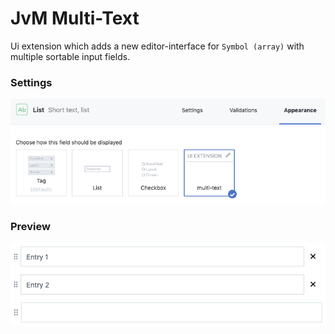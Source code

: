 # JvM Multi-Text

Ui extension which adds a new editor-interface for `Symbol (array)` with multiple sortable input fields.

### Settings
![Image](./images/screenshot1.png?raw=true)

### Preview
![Image](./images/screenshot2.png?raw=true)

